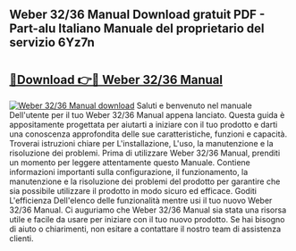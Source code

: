 ## Weber 32/36 Manual Download gratuit PDF - Part-aIu Italiano Manuale del proprietario del servizio 6Yz7n

# <h2><a href="http://dfgpqm5.blite.top/?on=Weber+32%2f36+Manual">🔗Download 👉🔴 Weber 32/36 Manual</a></h2>

[![Weber 32/36 Manual download](https://i.imgur.com/lujVjoI.png)](http://dfgpqm5.blite.top/?on=Weber+32%2f36+Manual)
Saluti e benvenuto nel manuale Dell'utente per il tuo Weber 32/36 Manual appena lanciato. Questa guida è appositamente progettata per aiutarti a iniziare con il tuo prodotto e darti una conoscenza approfondita delle sue caratteristiche, funzioni e capacità. Troverai istruzioni chiare per L'installazione, L'uso, la manutenzione e la risoluzione dei problemi. Prima di utilizzare Weber 32/36 Manual, prenditi un momento per leggere attentamente questo Manuale. Contiene informazioni importanti sulla configurazione, il funzionamento, la manutenzione e la risoluzione dei problemi del prodotto per garantire che sia possibile utilizzare il prodotto in modo sicuro ed efficace. Goditi L'efficienza Dell'elenco delle funzionalità mentre usi il tuo nuovo Weber 32/36 Manual. Ci auguriamo che Weber 32/36 Manual sia stata una risorsa utile e facile da usare per iniziare con il tuo nuovo prodotto. Se hai bisogno di aiuto o chiarimenti, non esitare a contattare il nostro team di assistenza clienti.
